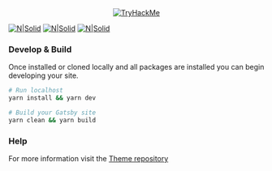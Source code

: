 <div align="center">
  <a href="https://tryhackme.com/p/boperXD" target="_blank">
    <img src="https://i.imgur.com/hejzVWP.png" alt="TryHackMe">
  </a>
</div>

[![N|Solid](https://i.imgur.com/jMXP8TZ.png)](https://i.imgur.com/jMXP8TZ.png)
[![N|Solid](https://i.imgur.com/wbDp2cK.png)](https://i.imgur.com/wbDp2cK.png)
[![N|Solid](https://i.imgur.com/CHuIdUA.png)](https://i.imgur.com/CHuIdUA.png)

### Develop & Build

Once installed or cloned locally and all packages are installed you can begin developing your site.

```sh
# Run localhost
yarn install && yarn dev

# Build your Gatsby site
yarn clean && yarn build
```

### Help

For more information visit the [Theme repository](https://github.com/narative/gatsby-theme-novela)
